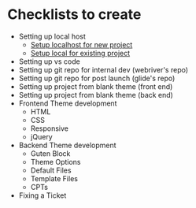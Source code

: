 # Checklists to create

- Setting up local host
  - [Setup localhost for new project](01_setting_up_local_host/README.md)
  - [Setup local for existing project](02_setup_local_for_existing_project\README.md)
- Setting up vs code
- Setting up git repo for internal dev (webriver's repo)
- Setting up git repo for post launch (glide's repo)
- Setting up project from blank theme (front end)
- Setting up project from blank theme (back end)
- Frontend Theme development
  - HTML
  - CSS
  - Responsive
  - jQuery
- Backend Theme development
  - Guten Block
  - Theme Options
  - Default Files
  - Template Files
  - CPTs
- Fixing a Ticket



